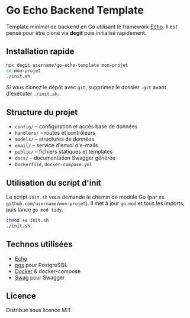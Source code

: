 # Go Echo Backend Template

Template minimal de backend en Go utilisant le framework [Echo](https://echo.labstack.com/).
Il est pensé pour être cloné via **degit** puis initialisé rapidement.

## Installation rapide

```bash
npx degit username/go-echo-template mon-projet
cd mon-projet
./init.sh
```

Si vous clonez le dépôt avec `git`, supprimez le dossier `.git` avant d'exécuter `./init.sh`.

## Structure du projet

- `config/` – configuration et accès base de données
- `handlers/` – routes et contrôleurs
- `models/` – structures de données
- `email/` – service d'envoi d'e-mails
- `public/` – fichiers statiques et templates
- `docs/` – documentation Swagger générée
- `Dockerfile`, `docker-compose.yml`

## Utilisation du script d'init

Le script `init.sh` vous demande le chemin de module Go (par ex. `github.com/username/mon-projet`).
Il met à jour `go.mod` et tous les imports, puis lance `go mod tidy`.

```bash
chmod +x init.sh
./init.sh
```

## Technos utilisées

- [Echo](https://echo.labstack.com/)
- [pgx](https://github.com/jackc/pgx) pour PostgreSQL
- [Docker](https://www.docker.com/) & docker-compose
- [Swag](https://github.com/swaggo/swag) pour Swagger

## Licence

Distribué sous licence MIT.
